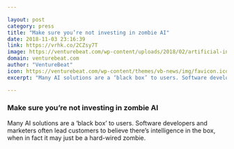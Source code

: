 ```yaml
---

layout: post
category: press
title: "Make sure you’re not investing in zombie AI"
date: 2018-11-03 23:16:39
link: https://vrhk.co/2CZsy7T
image: https://venturebeat.com/wp-content/uploads/2018/02/artificial-intelligence-shutterstock_678583375.jpg?fit=1000%2C667&strip=all
domain: venturebeat.com
author: "VentureBeat"
icon: https://venturebeat.com/wp-content/themes/vb-news/img/favicon.ico
excerpt: "Many AI solutions are a ‘black box’ to users. Software developers and marketers often lead customers to believe there’s intelligence in the box, when in fact it may just be a hard-wired zombie."

---
```


### Make sure you’re not investing in zombie AI

Many AI solutions are a ‘black box’ to users. Software developers and marketers often lead customers to believe there’s intelligence in the box, when in fact it may just be a hard-wired zombie.